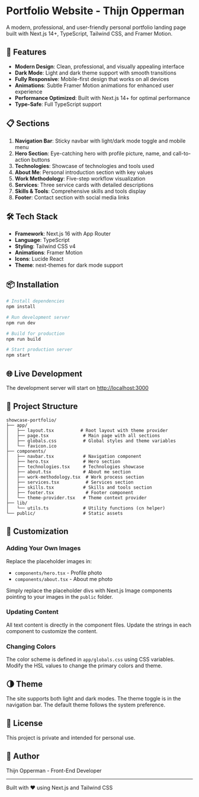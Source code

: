 # Portfolio Website - Thijn Opperman

A modern, professional, and user-friendly personal portfolio landing page built with Next.js 14+, TypeScript, Tailwind CSS, and Framer Motion.

## 🚀 Features

- **Modern Design**: Clean, professional, and visually appealing interface
- **Dark Mode**: Light and dark theme support with smooth transitions
- **Fully Responsive**: Mobile-first design that works on all devices
- **Animations**: Subtle Framer Motion animations for enhanced user experience
- **Performance Optimized**: Built with Next.js 14+ for optimal performance
- **Type-Safe**: Full TypeScript support

## 📋 Sections

1. **Navigation Bar**: Sticky navbar with light/dark mode toggle and mobile menu
2. **Hero Section**: Eye-catching hero with profile picture, name, and call-to-action buttons
3. **Technologies**: Showcase of technologies and tools used
4. **About Me**: Personal introduction section with key values
5. **Work Methodology**: Five-step workflow visualization
6. **Services**: Three service cards with detailed descriptions
7. **Skills & Tools**: Comprehensive skills and tools display
8. **Footer**: Contact section with social media links

## 🛠️ Tech Stack

- **Framework**: Next.js 16 with App Router
- **Language**: TypeScript
- **Styling**: Tailwind CSS v4
- **Animations**: Framer Motion
- **Icons**: Lucide React
- **Theme**: next-themes for dark mode support

## 📦 Installation

```bash
# Install dependencies
npm install

# Run development server
npm run dev

# Build for production
npm run build

# Start production server
npm start
```

## 🌐 Live Development

The development server will start on [http://localhost:3000](http://localhost:3000)

## 📁 Project Structure

```
showcase-portfolio/
├── app/
│   ├── layout.tsx          # Root layout with theme provider
│   ├── page.tsx             # Main page with all sections
│   ├── globals.css          # Global styles and theme variables
│   └── favicon.ico
├── components/
│   ├── navbar.tsx           # Navigation component
│   ├── hero.tsx             # Hero section
│   ├── technologies.tsx     # Technologies showcase
│   ├── about.tsx            # About me section
│   ├── work-methodology.tsx  # Work process section
│   ├── services.tsx          # Services section
│   ├── skills.tsx           # Skills and tools section
│   ├── footer.tsx            # Footer component
│   └── theme-provider.tsx   # Theme context provider
├── lib/
│   └── utils.ts             # Utility functions (cn helper)
└── public/                  # Static assets
```

## 🎨 Customization

### Adding Your Own Images

Replace the placeholder images in:
- `components/hero.tsx` - Profile photo
- `components/about.tsx` - About me photo

Simply replace the placeholder divs with Next.js Image components pointing to your images in the `public` folder.

### Updating Content

All text content is directly in the component files. Update the strings in each component to customize the content.

### Changing Colors

The color scheme is defined in `app/globals.css` using CSS variables. Modify the HSL values to change the primary colors and theme.

## 🌗 Theme

The site supports both light and dark modes. The theme toggle is in the navigation bar. The default theme follows the system preference.

## 📝 License

This project is private and intended for personal use.

## 👤 Author

Thijn Opperman - Front-End Developer

---

Built with ❤️ using Next.js and Tailwind CSS
